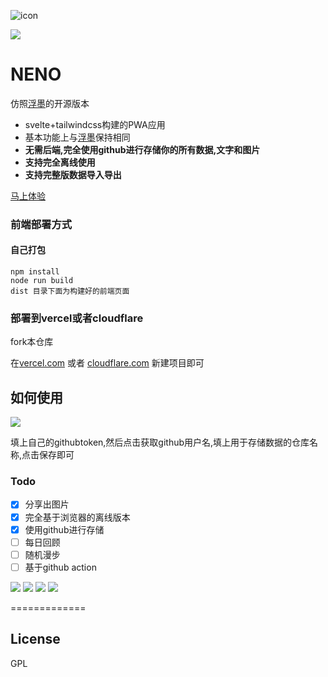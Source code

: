 ![icon](https://github.com/Mran/neno/blob/master/dist/assets/neno.ico)

![](https://visitor-badge.glitch.me/badge?page_id=neno)

NENO
=============

仿照[浮墨](https://flomoapp.com/)的开源版本

- svelte+tailwindcss构建的PWA应用
- 基本功能上与[浮墨](https://flomoapp.com/)保持相同
- **无需后端,完全使用github进行存储你的所有数据,文字和图片**
- **支持完全离线使用**
- **支持完整版数据导入导出**

[马上体验](https://neno.pages.dev/)

### 前端部署方式

#### 自己打包

```
npm install
node run build
dist 目录下面为构建好的前端页面
```

### 部署到vercel或者cloudflare

fork本仓库

在[vercel.com](https://vercel.com/) 或者 [cloudflare.com](https://cloudflare.com) 新建项目即可

## 如何使用

![](https://github.com/Mran/neno/blob/master/readmepic/settinghow.png)

填上自己的githubtoken,然后点击获取github用户名,填上用于存储数据的仓库名称,点击保存即可

### Todo

- [x] 分享出图片
- [X] 完全基于浏览器的离线版本
- [X] 使用github进行存储
- [ ] 每日回顾
- [ ] 随机漫步
- [ ] 基于github action

![](https://github.com/Mran/neno/blob/master/readmepic/%E9%A6%96%E9%A1%B5.png)
![](https://github.com/Mran/neno/blob/master/readmepic/%E9%A6%96%E9%A1%B5%E7%A7%BB%E5%8A%A8%E7%AB%AF.png)
![](https://github.com/Mran/neno/blob/master/readmepic/%E7%88%B6%E7%BA%A7.png)
![](https://github.com/Mran/neno/blob/master/readmepic/setting.png)

=============

## License

GPL


